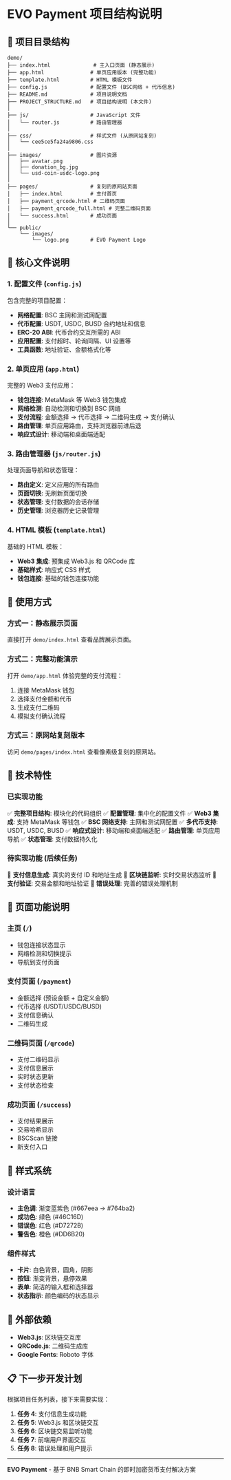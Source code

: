# EVO Payment 项目结构说明

## 📁 项目目录结构

```
demo/
├── index.html              # 主入口页面 (静态展示)
├── app.html               # 单页应用版本 (完整功能)
├── template.html          # HTML 模板文件
├── config.js              # 配置文件 (BSC网络 + 代币信息)
├── README.md              # 项目说明文档
├── PROJECT_STRUCTURE.md   # 项目结构说明 (本文件)
│
├── js/                    # JavaScript 文件
│   └── router.js          # 路由管理器
│
├── css/                   # 样式文件 (从原网站复刻)
│   └── cee5ce5fa24a9806.css
│
├── images/                # 图片资源
│   ├── avatar.png
│   ├── donation_bg.jpg
│   └── usd-coin-usdc-logo.png
│
├── pages/                 # 复刻的原网站页面
│   ├── index.html         # 支付首页
│   ├── payment_qrcode.html # 二维码页面
│   ├── payment_qrcode_full.html # 完整二维码页面
│   └── success.html       # 成功页面
│
└── public/
    └── images/
        └── logo.png       # EVO Payment Logo
```

## 🎯 核心文件说明

### 1. 配置文件 (`config.js`)

包含完整的项目配置：

- **网络配置**: BSC 主网和测试网配置
- **代币配置**: USDT, USDC, BUSD 合约地址和信息
- **ERC-20 ABI**: 代币合约交互所需的 ABI
- **应用配置**: 支付超时、轮询间隔、UI 设置等
- **工具函数**: 地址验证、金额格式化等

### 2. 单页应用 (`app.html`)

完整的 Web3 支付应用：

- **钱包连接**: MetaMask 等 Web3 钱包集成
- **网络检测**: 自动检测和切换到 BSC 网络
- **支付流程**: 金额选择 → 代币选择 → 二维码生成 → 支付确认
- **路由管理**: 单页应用路由，支持浏览器前进后退
- **响应式设计**: 移动端和桌面端适配

### 3. 路由管理器 (`js/router.js`)

处理页面导航和状态管理：

- **路由定义**: 定义应用的所有路由
- **页面切换**: 无刷新页面切换
- **状态管理**: 支付数据的会话存储
- **历史管理**: 浏览器历史记录管理

### 4. HTML 模板 (`template.html`)

基础的 HTML 模板：

- **Web3 集成**: 预集成 Web3.js 和 QRCode 库
- **基础样式**: 响应式 CSS 样式
- **钱包连接**: 基础的钱包连接功能

## 🚀 使用方式

### 方式一：静态展示页面

直接打开 `demo/index.html` 查看品牌展示页面。

### 方式二：完整功能演示

打开 `demo/app.html` 体验完整的支付流程：

1. 连接 MetaMask 钱包
2. 选择支付金额和代币
3. 生成支付二维码
4. 模拟支付确认流程

### 方式三：原网站复刻版本

访问 `demo/pages/index.html` 查看像素级复刻的原网站。

## 🔧 技术特性

### 已实现功能

✅ **完整项目结构**: 模块化的代码组织
✅ **配置管理**: 集中化的配置文件
✅ **Web3 集成**: 支持 MetaMask 等钱包
✅ **BSC 网络支持**: 主网和测试网配置
✅ **多代币支持**: USDT, USDC, BUSD
✅ **响应式设计**: 移动端和桌面端适配
✅ **路由管理**: 单页应用导航
✅ **状态管理**: 支付数据持久化

### 待实现功能 (后续任务)

🔄 **支付信息生成**: 真实的支付 ID 和地址生成
🔄 **区块链监听**: 实时交易状态监听
🔄 **支付验证**: 交易金额和地址验证
🔄 **错误处理**: 完善的错误处理机制

## 📱 页面功能说明

### 主页 (`/`)
- 钱包连接状态显示
- 网络检测和切换提示
- 导航到支付页面

### 支付页面 (`/payment`)
- 金额选择 (预设金额 + 自定义金额)
- 代币选择 (USDT/USDC/BUSD)
- 支付信息确认
- 二维码生成

### 二维码页面 (`/qrcode`)
- 支付二维码显示
- 支付信息展示
- 实时状态更新
- 支付状态检查

### 成功页面 (`/success`)
- 支付结果展示
- 交易哈希显示
- BSCScan 链接
- 新支付入口

## 🎨 样式系统

### 设计语言
- **主色调**: 渐变蓝紫色 (#667eea → #764ba2)
- **成功色**: 绿色 (#46C16D)
- **错误色**: 红色 (#D7272B)
- **警告色**: 橙色 (#DD6B20)

### 组件样式
- **卡片**: 白色背景，圆角，阴影
- **按钮**: 渐变背景，悬停效果
- **表单**: 简洁的输入框和选择器
- **状态指示**: 颜色编码的状态显示

## 🔗 外部依赖

- **Web3.js**: 区块链交互库
- **QRCode.js**: 二维码生成库
- **Google Fonts**: Roboto 字体

## 📋 下一步开发计划

根据项目任务列表，接下来需要实现：

1. **任务 4**: 支付信息生成功能
2. **任务 5**: Web3.js 和区块链交互
3. **任务 6**: 区块链交易监听功能
4. **任务 7**: 前端用户界面交互
5. **任务 8**: 错误处理和用户提示

---

**EVO Payment** - 基于 BNB Smart Chain 的即时加密货币支付解决方案